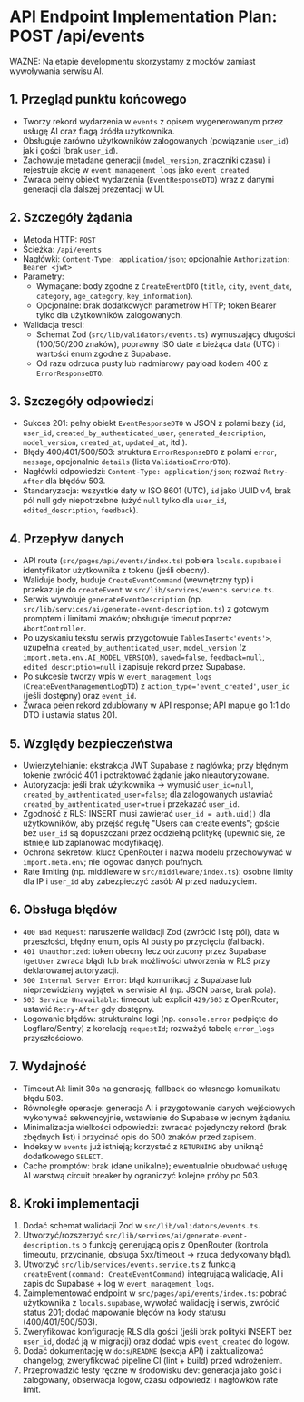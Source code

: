 # API Endpoint Implementation Plan: POST /api/events

WAŻNE:
Na etapie developmentu skorzystamy z mocków zamiast wywoływania serwisu AI.

## 1. Przegląd punktu końcowego

- Tworzy rekord wydarzenia w `events` z opisem wygenerowanym przez usługę AI oraz flagą źródła użytkownika.
- Obsługuje zarówno użytkowników zalogowanych (powiązanie `user_id`) jak i gości (brak `user_id`).
- Zachowuje metadane generacji (`model_version`, znaczniki czasu) i rejestruje akcję w `event_management_logs` jako `event_created`.
- Zwraca pełny obiekt wydarzenia (`EventResponseDTO`) wraz z danymi generacji dla dalszej prezentacji w UI.

## 2. Szczegóły żądania

- Metoda HTTP: `POST`
- Ścieżka: `/api/events`
- Nagłówki: `Content-Type: application/json`; opcjonalnie `Authorization: Bearer <jwt>`
- Parametry:
  - Wymagane: body zgodne z `CreateEventDTO` (`title`, `city`, `event_date`, `category`, `age_category`, `key_information`).
  - Opcjonalne: brak dodatkowych parametrów HTTP; token Bearer tylko dla użytkowników zalogowanych.
- Walidacja treści:
  - Schemat Zod (`src/lib/validators/events.ts`) wymuszający długości (100/50/200 znaków), poprawny ISO date ≥ bieżąca data (UTC) i wartości enum zgodne z Supabase.
  - Od razu odrzuca pusty lub nadmiarowy payload kodem 400 z `ErrorResponseDTO`.

## 3. Szczegóły odpowiedzi

- Sukces 201: pełny obiekt `EventResponseDTO` w JSON z polami bazy (`id`, `user_id`, `created_by_authenticated_user`, `generated_description`, `model_version`, `created_at`, `updated_at`, itd.).
- Błędy 400/401/500/503: struktura `ErrorResponseDTO` z polami `error`, `message`, opcjonalnie `details` (lista `ValidationErrorDTO`).
- Nagłówki odpowiedzi: `Content-Type: application/json`; rozważ `Retry-After` dla błędów 503.
- Standaryzacja: wszystkie daty w ISO 8601 (UTC), `id` jako UUID v4, brak pól null gdy niepotrzebne (użyć `null` tylko dla `user_id`, `edited_description`, `feedback`).

## 4. Przepływ danych

- API route (`src/pages/api/events/index.ts`) pobiera `locals.supabase` i identyfikator użytkownika z tokenu (jeśli obecny).
- Waliduje body, buduje `CreateEventCommand` (wewnętrzny typ) i przekazuje do `createEvent` w `src/lib/services/events.service.ts`.
- Serwis wywołuje `generateEventDescription` (np. `src/lib/services/ai/generate-event-description.ts`) z gotowym promptem i limitami znaków; obsługuje timeout poprzez `AbortController`.
- Po uzyskaniu tekstu serwis przygotowuje `TablesInsert<'events'>`, uzupełnia `created_by_authenticated_user`, `model_version` (z `import.meta.env.AI_MODEL_VERSION`), `saved=false`, `feedback=null`, `edited_description=null` i zapisuje rekord przez Supabase.
- Po sukcesie tworzy wpis w `event_management_logs` (`CreateEventManagementLogDTO`) z `action_type='event_created'`, `user_id` (jeśli dostępny) oraz `event_id`.
- Zwraca pełen rekord zdublowany w API response; API mapuje go 1:1 do DTO i ustawia status 201.

## 5. Względy bezpieczeństwa

- Uwierzytelnianie: ekstrakcja JWT Supabase z nagłówka; przy błędnym tokenie zwrócić 401 i potraktować żądanie jako nieautoryzowane.
- Autoryzacja: jeśli brak użytkownika → wymusić `user_id=null`, `created_by_authenticated_user=false`; dla zalogowanych ustawiać `created_by_authenticated_user=true` i przekazać `user_id`.
- Zgodność z RLS: INSERT musi zawierać `user_id = auth.uid()` dla użytkowników, aby przejść regułę "Users can create events"; goście bez `user_id` są dopuszczani przez oddzielną politykę (upewnić się, że istnieje lub zaplanować modyfikację).
- Ochrona sekretów: klucz OpenRouter i nazwa modelu przechowywać w `import.meta.env`; nie logować danych poufnych.
- Rate limiting (np. middleware w `src/middleware/index.ts`): osobne limity dla IP i `user_id` aby zabezpieczyć zasób AI przed nadużyciem.

## 6. Obsługa błędów

- `400 Bad Request`: naruszenie walidacji Zod (zwrócić listę pól), data w przeszłości, błędny enum, opis AI pusty po przycięciu (fallback).
- `401 Unauthorized`: token obecny lecz odrzucony przez Supabase (`getUser` zwraca błąd) lub brak możliwości utworzenia w RLS przy deklarowanej autoryzacji.
- `500 Internal Server Error`: błąd komunikacji z Supabase lub nieprzewidziany wyjątek w serwisie AI (np. JSON parse, brak pola).
- `503 Service Unavailable`: timeout lub explicit `429/503` z OpenRouter; ustawić `Retry-After` gdy dostępny.
- Logowanie błędów: strukturalne logi (np. `console.error` podpięte do Logflare/Sentry) z korelacją `requestId`; rozważyć tabelę `error_logs` przyszłościowo.

## 7. Wydajność

- Timeout AI: limit 30s na generację, fallback do własnego komunikatu błędu 503.
- Równoległe operacje: generacja AI i przygotowanie danych wejściowych wykonywać sekwencyjnie, wstawienie do Supabase w jednym żądaniu.
- Minimalizacja wielkości odpowiedzi: zwracać pojedynczy rekord (brak zbędnych list) i przycinać opis do 500 znaków przed zapisem.
- Indeksy w `events` już istnieją; korzystać z `RETURNING` aby uniknąć dodatkowego `SELECT`.
- Cache promptów: brak (dane unikalne); ewentualnie obudować usługę AI warstwą circuit breaker by ograniczyć kolejne próby po 503.

## 8. Kroki implementacji

1. Dodać schemat walidacji Zod w `src/lib/validators/events.ts`.
2. Utworzyć/rozszerzyć `src/lib/services/ai/generate-event-description.ts` o funkcję generującą opis z OpenRouter (kontrola timeoutu, przycinanie, obsługa 5xx/timeout → rzuca dedykowany błąd).
3. Utworzyć `src/lib/services/events.service.ts` z funkcją `createEvent(command: CreateEventCommand)` integrującą walidację, AI i zapis do Supabase + log w `event_management_logs`.
4. Zaimplementować endpoint w `src/pages/api/events/index.ts`: pobrać użytkownika z `locals.supabase`, wywołać walidację i serwis, zwrócić status 201; dodać mapowanie błędów na kody statusu (400/401/500/503).
5. Zweryfikować konfigurację RLS dla gości (jeśli brak polityki INSERT bez `user_id`, dodać ją w migracji) oraz dodać wpis `event_created` do logów.
6. Dodać dokumentację w `docs`/`README` (sekcja API) i zaktualizować changelog; zweryfikować pipeline CI (lint + build) przed wdrożeniem.
7. Przeprowadzić testy ręczne w środowisku dev: generacja jako gość i zalogowany, obserwacja logów, czasu odpowiedzi i nagłówków rate limit.
